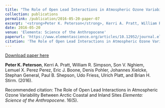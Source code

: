 ```yaml
---
title: "The Role of Open Lead Interactions in Atmospheric Ozone Variability Between Arctic Coastal and Inland Sites"
collection: publications
permalink: /publication/2016-05-20-paper-07
excerpt: '<strong>Peter K. Peterson</strong>, Kerri A. Pratt, William R. Simpson, Son V. Nghiem, Lemuel X. Perez Perez, Eric J. Boone, Denis Pohler, Johannes Xielcke, Stephan General, Paul B. Shepson, Udo Friess, Ulrich Platt, and Brian H. Stirm. (2016).'
date: 2016-05-20
venue: 'Elementa: Science of the Anthropocene'
paperurl: 'https://www.elementascience.org/articles/10.12952/journal.elementa.000109/'
citation: 'The Role of Open Lead Interactions in Atmospheric Ozone Variability Between Arctic Coastal and Inland Sites <i>Elementa: Science of the Anthropocene</i>. 16(5).'
---
```


<a href='https://www.elementascience.org/articles/10.12952/journal.elementa.000109/'>Download paper here</a>

<strong>Peter K. Peterson</strong>, Kerri A. Pratt, William R. Simpson, Son V. Nghiem, Lemuel X. Perez Perez, Eric J. Boone, Denis Pohler, Johannes Xielcke, Stephan General, Paul B. Shepson, Udo Friess, Ulrich Platt, and Brian H. Stirm. (2016).

Recommended citation: The Role of Open Lead Interactions in Atmospheric Ozone Variability Between Arctic Coastal and Inland Sites <i>Elementa: Science of the Anthropocene</i>. 16(5).